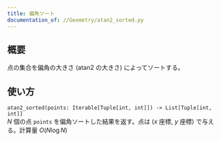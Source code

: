 ```yaml
---
title: 偏角ソート
documentation_of: //Geometry/atan2_sorted.py
---
```


## 概要
点の集合を偏角の大きさ (atan2 の大きさ) によってソートする。

## 使い方
`atan2_sorted(points: Iterable[Tuple[int, int]]) -> List[Tuple[int, int]]`  
$N$ 個の点 `points` を偏角ソートした結果を返す。点は ($x$ 座標, $y$ 座標) で与える。計算量 $O(N \log N)$
